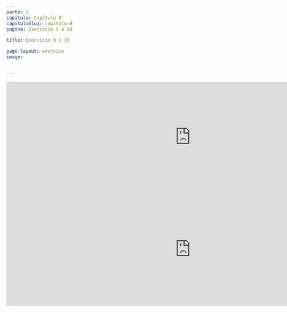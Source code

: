 ```yaml
---
parte: 2
capitulo: Capítulo 8
capituloSlug: capitulo-8
pagina: Exercício 9 e 10

title: Exercício 9 e 10

page-layout: exercise
image:


---
```


<!-- <img src="{{site.baseurl}}/assets/graphics/content/2_1_3_9.png"/> -->
<iframe src="https://player.vimeo.com/video/226770574?title=0&byline=0&portrait=0" width="960" height="288" frameborder="0" webkitallowfullscreen mozallowfullscreen allowfullscreen></iframe>

<!-- <img src="{{site.baseurl}}/assets/graphics/content/2_1_3_10.png"/> -->
<iframe src="https://player.vimeo.com/video/226770643?title=0&byline=0&portrait=0" width="960" height="297" frameborder="0" webkitallowfullscreen mozallowfullscreen allowfullscreen></iframe>